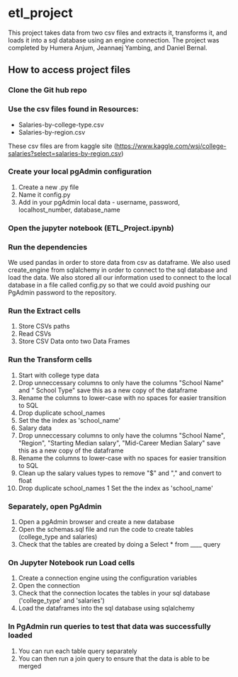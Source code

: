 # etl_project

This project takes data from two csv files and extracts it, transforms it, and loads it into a sql database using an engine connection. The project was completed by Humera Anjum, Jeannaej Yambing, and Daniel Bernal.

## How to access project files

### Clone the Git hub repo
### Use the csv files found in Resources: 
* Salaries-by-college-type.csv
* Salaries-by-region.csv

These csv files are from kaggle site (https://www.kaggle.com/wsj/college-salaries?select=salaries-by-region.csv)

### Create your local pgAdmin configuration
1. Create a new .py file
1. Name it config.py
1. Add in your pgAdmin local data - username, password, localhost_number, database_name

### Open the jupyter notebook (ETL_Project.ipynb)

### Run the dependencies

We used pandas in order to store data from csv as dataframe.
We also used create_engine from sqlalchemy in order to connect to the sql database and load the data.
We also stored all our information used to connect to the local database in a file called config.py so that we could avoid pushing our PgAdmin password to the repository.

### Run the Extract cells

1. Store CSVs paths
1. Read CSVs
1. Store CSV Data onto two Data Frames

### Run the Transform cells
1. Start with college type data
1. Drop unneccessary columns to only have the columns "School Name" and " School Type" save this as a new copy of the dataframe
1. Rename the columns to lower-case with no spaces for easier transition to SQL
1. Drop duplicate school_names
1. Set the the index as 'school_name'
1. Salary data
1. Drop unneccessary columns to only have the columns "School Name", "Region", "Starting Median salary", "Mid-Career Median Salary" save this as a new copy of the dataframe
1. Rename the columns to lower-case with no spaces for easier transition to SQL
1. Clean up the salary values types to remove "$" and "," and convert to float
1. Drop duplicate school_names
1 Set the the index as 'school_name'

### Separately, open PgAdmin
1. Open a pgAdmin browser and create a new database
1. Open the schemas.sql file and run the code to create tables (college_type and salaries)
1. Check that the tables are created by doing a Select * from ____ query

### On Jupyter Notebook run Load cells
1. Create a connection engine using the configuration variables
1. Open the connection
1. Check that the connection locates the tables in your sql database ('college_type' and 'salaries')
1. Load the dataframes into the sql database using sqlalchemy

### In PgAdmin run queries to test that data was successfully loaded
1. You can run each table query separately
1. You can then run a join query to ensure that the data is able to be merged
